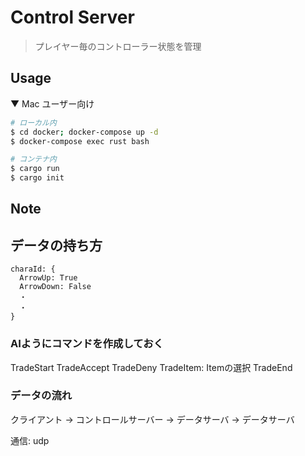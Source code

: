 # Control Server

> プレイヤー毎のコントローラー状態を管理

## Usage

▼ Mac ユーザー向け
```sh
# ローカル内
$ cd docker; docker-compose up -d
$ docker-compose exec rust bash

# コンテナ内
$ cargo run
$ cargo init
```

## Note

## データの持ち方

```
charaId: {
  ArrowUp: True
  ArrowDown: False
  ・
  ・
}
```

### AIようにコマンドを作成しておく
TradeStart
TradeAccept
TradeDeny
TradeItem: Itemの選択
TradeEnd

### データの流れ

クライアント → コントロールサーバー → データサーバ → データサーバ

通信: udp
